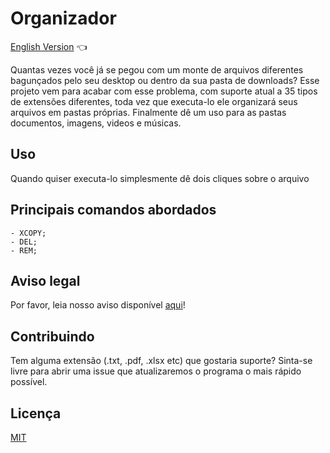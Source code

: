 # Organizador

<a href="https://github.com/ItaloPussi/BatchProjects/tree/master/organizer/readme.md"> English Version</a> 👈

Quantas vezes você já se pegou com um monte de arquivos diferentes bagunçados pelo seu desktop ou dentro da sua pasta de downloads?
Esse projeto vem para acabar com esse problema, com suporte atual a 35 tipos de extensões diferentes, toda vez que executa-lo ele organizará seus arquivos em pastas próprias.
Finalmente dê um uso para as pastas documentos, imagens, videos e músicas.

## Uso
Quando quiser executa-lo simplesmente dê dois cliques sobre o arquivo<br />

## Principais comandos abordados
	- XCOPY;
	- DEL;
	- REM;

## Aviso legal
Por favor, leia nosso aviso disponível <a href="https://github.com/ItaloPussi/BatchProjects">aqui</a>!

## Contribuindo
Tem alguma extensão (.txt, .pdf, .xlsx etc) que gostaria suporte? Sinta-se livre para abrir uma issue que atualizaremos o programa o mais rápido possível.

## Licença
[MIT](https://choosealicense.com/licenses/mit/)
